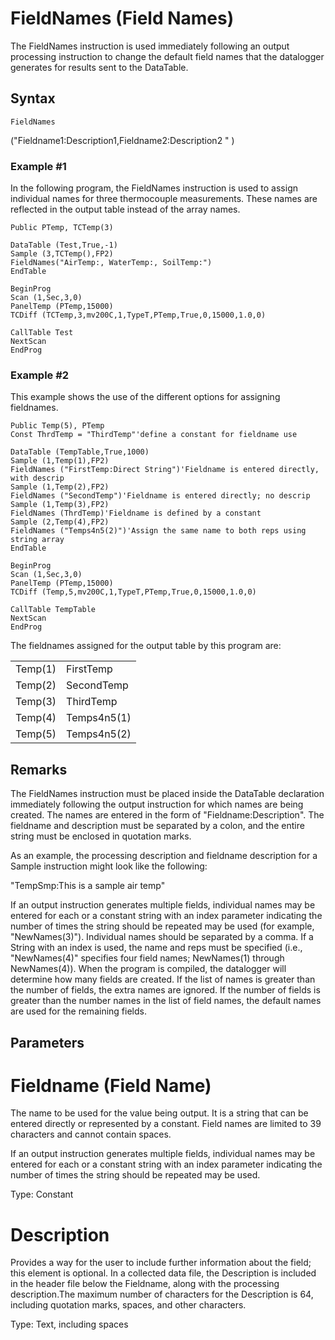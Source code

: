 # FieldNames (Field Names)

The FieldNames instruction is used immediately following an output processing instruction to change the default field names that the datalogger generates for results sent to the DataTable.

## Syntax

```
FieldNames
```

("Fieldname1:Description1,Fieldname2:Description2 " )

### Example #1

In the following program, the FieldNames instruction is used to assign individual names for three thermocouple measurements. These names are reflected in the output table instead of the array names.

```
Public PTemp, TCTemp(3)

DataTable (Test,True,-1)
Sample (3,TCTemp(),FP2)
FieldNames("AirTemp:, WaterTemp:, SoilTemp:")
EndTable

BeginProg
Scan (1,Sec,3,0)
PanelTemp (PTemp,15000)
TCDiff (TCTemp,3,mv200C,1,TypeT,PTemp,True,0,15000,1.0,0)

CallTable Test
NextScan
EndProg
```

### Example #2

This example shows the use of the different options for assigning fieldnames.

```
Public Temp(5), PTemp
Const ThrdTemp = "ThirdTemp"'define a constant for fieldname use

DataTable (TempTable,True,1000)
Sample (1,Temp(1),FP2)
FieldNames ("FirstTemp:Direct String")'Fieldname is entered directly, with descrip
Sample (1,Temp(2),FP2)
FieldNames ("SecondTemp")'Fieldname is entered directly; no descrip
Sample (1,Temp(3),FP2)
FieldNames (ThrdTemp)'Fieldname is defined by a constant
Sample (2,Temp(4),FP2)
FieldNames ("Temps4n5(2)")'Assign the same name to both reps using string array
EndTable

BeginProg
Scan (1,Sec,3,0)
PanelTemp (PTemp,15000)
TCDiff (Temp,5,mv200C,1,TypeT,PTemp,True,0,15000,1.0,0)

CallTable TempTable
NextScan
EndProg
```

The fieldnames assigned for the output table by this program are:

|         |             |
| ------- | ----------- |
| Temp(1) | FirstTemp   |
| Temp(2) | SecondTemp  |
| Temp(3) | ThirdTemp   |
| Temp(4) | Temps4n5(1) |
| Temp(5) | Temps4n5(2) |

## Remarks

The FieldNames instruction must be placed inside the DataTable declaration immediately following the output instruction for which names are being created. The names are entered in the form of "Fieldname:Description". The fieldname and description must be separated by a colon, and the entire string must be enclosed in quotation marks.

As an example, the processing description and fieldname description for a Sample instruction might look like the following:

"TempSmp:This is a sample air temp"

If an output instruction generates multiple fields, individual names may be entered for each or a constant string with an index parameter indicating the number of times the string should be repeated may be used (for example, "NewNames(3)"). Individual names should be separated by a comma. If a String with an index is used, the name and reps must be specified (i.e., "NewNames(4)" specifies four field names; NewNames(1) through NewNames(4)). When the program is compiled, the datalogger will determine how many fields are created. If the list of names is greater than the number of fields, the extra names are ignored. If the number of fields is greater than the number names in the list of field names, the default names are used for the remaining fields.

## Parameters

# Fieldname (Field Name)

The name to be used for the value being output. It is a string that can be entered directly or represented by a constant. Field names are limited to 39 characters and cannot contain spaces.

If an output instruction generates multiple fields, individual names may be entered for each or a constant string with an index parameter indicating the number of times the string should be repeated may be used.

Type: Constant

# Description

Provides a way for the user to include further information about the field; this element is optional. In a collected data file, the Description is included in the header file below the Fieldname, along with the processing description.The maximum number of characters for the Description is 64, including quotation marks, spaces, and other characters.

Type: Text, including spaces
